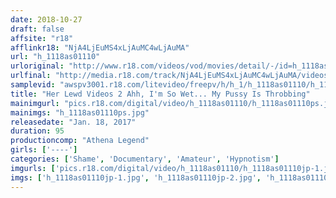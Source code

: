 ```yaml
---
date: 2018-10-27
draft: false
affsite: "r18"
afflinkr18: "NjA4LjEuMS4xLjAuMC4wLjAuMA"
url: "h_1118as01110"
urloriginal: "http://www.r18.com/videos/vod/movies/detail/-/id=h_1118as01110"
urlfinal: "http://media.r18.com/track/NjA4LjEuMS4xLjAuMC4wLjAuMA/videos/vod/movies/detail/-/id=h_1118as01110"
samplevid: "awspv3001.r18.com/litevideo/freepv/h/h_1/h_1118as01110/h_1118as01110_dmb_s.mp4"
title: "Her Lewd Videos 2 Ahh, I'm So Wet... My Pussy Is Throbbing"
mainimgurl: "pics.r18.com/digital/video/h_1118as01110/h_1118as01110ps.jpg"
mainimgs: "h_1118as01110ps.jpg"
releasedate: "Jan. 18, 2017"
duration: 95
productioncomp: "Athena Legend"
girls: ['----']
categories: ['Shame', 'Documentary', 'Amateur', 'Hypnotism']
imgurls: ['pics.r18.com/digital/video/h_1118as01110/h_1118as01110jp-1.jpg', 'pics.r18.com/digital/video/h_1118as01110/h_1118as01110jp-2.jpg', 'pics.r18.com/digital/video/h_1118as01110/h_1118as01110jp-3.jpg', 'pics.r18.com/digital/video/h_1118as01110/h_1118as01110jp-4.jpg', 'pics.r18.com/digital/video/h_1118as01110/h_1118as01110jp-5.jpg', 'pics.r18.com/digital/video/h_1118as01110/h_1118as01110jp-6.jpg', 'pics.r18.com/digital/video/h_1118as01110/h_1118as01110jp-7.jpg', 'pics.r18.com/digital/video/h_1118as01110/h_1118as01110jp-8.jpg', 'pics.r18.com/digital/video/h_1118as01110/h_1118as01110jp-9.jpg', 'pics.r18.com/digital/video/h_1118as01110/h_1118as01110jp-10.jpg', 'pics.r18.com/digital/video/h_1118as01110/h_1118as01110jp-11.jpg', 'pics.r18.com/digital/video/h_1118as01110/h_1118as01110jp-12.jpg', 'pics.r18.com/digital/video/h_1118as01110/h_1118as01110jp-13.jpg', 'pics.r18.com/digital/video/h_1118as01110/h_1118as01110jp-14.jpg', 'pics.r18.com/digital/video/h_1118as01110/h_1118as01110jp-15.jpg', 'pics.r18.com/digital/video/h_1118as01110/h_1118as01110jp-16.jpg', 'pics.r18.com/digital/video/h_1118as01110/h_1118as01110jp-17.jpg', 'pics.r18.com/digital/video/h_1118as01110/h_1118as01110jp-18.jpg', 'pics.r18.com/digital/video/h_1118as01110/h_1118as01110jp-19.jpg', 'pics.r18.com/digital/video/h_1118as01110/h_1118as01110jp-20.jpg']
imgs: ['h_1118as01110jp-1.jpg', 'h_1118as01110jp-2.jpg', 'h_1118as01110jp-3.jpg', 'h_1118as01110jp-4.jpg', 'h_1118as01110jp-5.jpg', 'h_1118as01110jp-6.jpg', 'h_1118as01110jp-7.jpg', 'h_1118as01110jp-8.jpg', 'h_1118as01110jp-9.jpg', 'h_1118as01110jp-10.jpg', 'h_1118as01110jp-11.jpg', 'h_1118as01110jp-12.jpg', 'h_1118as01110jp-13.jpg', 'h_1118as01110jp-14.jpg', 'h_1118as01110jp-15.jpg', 'h_1118as01110jp-16.jpg', 'h_1118as01110jp-17.jpg', 'h_1118as01110jp-18.jpg', 'h_1118as01110jp-19.jpg', 'h_1118as01110jp-20.jpg']
---
```

